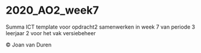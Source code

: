 # 2020_AO2_week7
Summa ICT
template voor opdracht2 samenwerken in week 7 van periode 3 leerjaar 2 voor het vak versiebeheer

&copy; Joan van Duren
